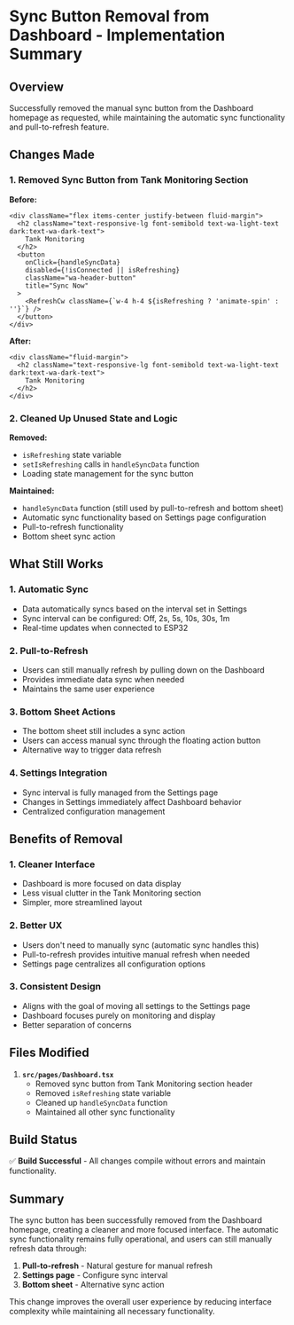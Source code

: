# Sync Button Removal from Dashboard - Implementation Summary

## Overview
Successfully removed the manual sync button from the Dashboard homepage as requested, while maintaining the automatic sync functionality and pull-to-refresh feature.

## Changes Made

### 1. Removed Sync Button from Tank Monitoring Section

**Before:**
```tsx
<div className="flex items-center justify-between fluid-margin">
  <h2 className="text-responsive-lg font-semibold text-wa-light-text dark:text-wa-dark-text">
    Tank Monitoring
  </h2>
  <button
    onClick={handleSyncData}
    disabled={!isConnected || isRefreshing}
    className="wa-header-button"
    title="Sync Now"
  >
    <RefreshCw className={`w-4 h-4 ${isRefreshing ? 'animate-spin' : ''}`} />
  </button>
</div>
```

**After:**
```tsx
<div className="fluid-margin">
  <h2 className="text-responsive-lg font-semibold text-wa-light-text dark:text-wa-dark-text">
    Tank Monitoring
  </h2>
</div>
```

### 2. Cleaned Up Unused State and Logic

**Removed:**
- `isRefreshing` state variable
- `setIsRefreshing` calls in `handleSyncData` function
- Loading state management for the sync button

**Maintained:**
- `handleSyncData` function (still used by pull-to-refresh and bottom sheet)
- Automatic sync functionality based on Settings page configuration
- Pull-to-refresh functionality
- Bottom sheet sync action

## What Still Works

### 1. **Automatic Sync**
- Data automatically syncs based on the interval set in Settings
- Sync interval can be configured: Off, 2s, 5s, 10s, 30s, 1m
- Real-time updates when connected to ESP32

### 2. **Pull-to-Refresh**
- Users can still manually refresh by pulling down on the Dashboard
- Provides immediate data sync when needed
- Maintains the same user experience

### 3. **Bottom Sheet Actions**
- The bottom sheet still includes a sync action
- Users can access manual sync through the floating action button
- Alternative way to trigger data refresh

### 4. **Settings Integration**
- Sync interval is fully managed from the Settings page
- Changes in Settings immediately affect Dashboard behavior
- Centralized configuration management

## Benefits of Removal

### 1. **Cleaner Interface**
- Dashboard is more focused on data display
- Less visual clutter in the Tank Monitoring section
- Simpler, more streamlined layout

### 2. **Better UX**
- Users don't need to manually sync (automatic sync handles this)
- Pull-to-refresh provides intuitive manual refresh when needed
- Settings page centralizes all configuration options

### 3. **Consistent Design**
- Aligns with the goal of moving all settings to the Settings page
- Dashboard focuses purely on monitoring and display
- Better separation of concerns

## Files Modified

1. **`src/pages/Dashboard.tsx`**
   - Removed sync button from Tank Monitoring section header
   - Removed `isRefreshing` state variable
   - Cleaned up `handleSyncData` function
   - Maintained all other sync functionality

## Build Status
✅ **Build Successful** - All changes compile without errors and maintain functionality.

## Summary

The sync button has been successfully removed from the Dashboard homepage, creating a cleaner and more focused interface. The automatic sync functionality remains fully operational, and users can still manually refresh data through:

1. **Pull-to-refresh** - Natural gesture for manual refresh
2. **Settings page** - Configure sync interval
3. **Bottom sheet** - Alternative sync action

This change improves the overall user experience by reducing interface complexity while maintaining all necessary functionality.
